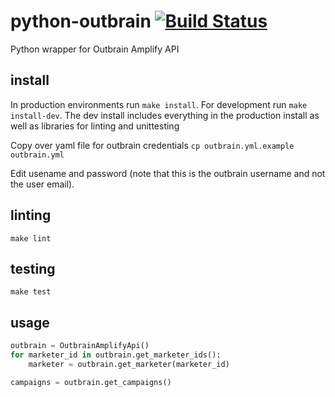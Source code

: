 # python-outbrain [![Build Status](https://travis-ci.org/bpmason1/python-outbrain.svg?branch=master)](https://travis-ci.org/bpmason1/python-outbrain)

Python wrapper for Outbrain Amplify API

## install

In production environments run `make install`.
For development run `make install-dev`.
The dev install includes everything in the production install as well as libraries for linting and unittesting

Copy over yaml file for outbrain credentials
`cp outbrain.yml.example outbrain.yml`

Edit usename and password (note that this is the outbrain username and not the user email).

## linting
`make lint`

## testing
`make test`

## usage
```python
outbrain = OutbrainAmplifyApi()
for marketer_id in outbrain.get_marketer_ids():
    marketer = outbrain.get_marketer(marketer_id)

campaigns = outbrain.get_campaigns()
```
